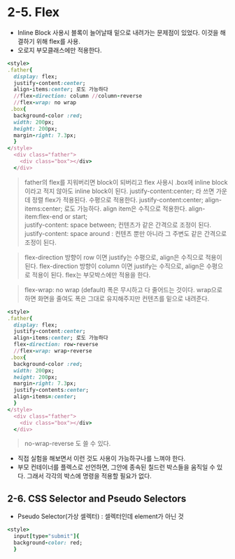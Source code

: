 # 2-5. Flex
* Inline Block 사용시 블록이 늘어날때 밑으로 내려가는 문제점이 있었다. 이것을 해결하기 위해 flex를 사용.
* 오로지 부모클래스에만 적용한다.

```ruby
<style>
.father{
  display: flex;
  justify-content:center;
  align-items:center; 로도 가능하다
  //flex-direction: column //column-reverse
  //flex-wrap: no wrap
 .box{
  background-color :red;
  width: 200px;
  height: 200px;
  margin-right: 7.3px;
  }
</style>
  <div class="father">
    <div class="box"></div>
  </div>
```
> father의 flex를 지워버리면 block이 되버리고 flex 사용시 .box에 inline block이라고 적지 않아도 inline block이 된다.
> justify-content:center; 라 쓰면 가운데 정렬 flex가 적용된다. 수평으로 적용한다.
> justify-content:center;
> align-items:center; 로도 가능하다. align item은 수직으로 적용한다.
> align-item:flex-end or start;  
> justify-content: space between; 컨텐츠가 같은 간격으로 조정이 된다.
> justify-content: space around : 컨텐츠 뿐만 아니라 그 주변도 같은 간격으로 조정이 된다.

> flex-direction 방향이 row 이면 justify는 수평으로, align은 수직으로 적용이 된다.
> flex-direction 방향이 column 이면 justify는 수직으로, align은 수평으로 적용이 된다.
> flex는 부모박스에만 적용을 한다. 

>flex-wrap: no wrap (default)
>폭은 무시하고 다 줄어드는 것이다. wrap으로 하면 화면을 줄여도 폭은 그대로 유지해주지만 컨텐츠를 밑으로 내려준다.


```ruby
<style>
.father{
  display: flex;
  justify-content:center;
  align-items:center; 로도 가능하다
  flex-direction: row-reverse
  //flex-wrap: wrap-reverse
 .box{
  background-color :red;
  width: 200px;
  height: 200px;
  margin-right: 7.3px;
  justify-contents:center;
  align-items=:center;
  }
</style>
  <div class="father">
    <div class="box"></div>
  </div>
```
> no-wrap-reverse 도 쓸 수 있다.
* 직접 실험을 해보면서 이런 것도 사용이 가능하구나를 느껴야 한다.
* 부모 컨테이너를 플렉스로 선언하면, 그안에 종속된 칠드런 박스들을 움직일 수 있다. 그래서 각각의 박스에 명령을 적용할 필요가 없다.

## 2-6. CSS Selector and Pseudo Selectors
* Pseudo Selector(가상 셀렉터) : 셀렉터인데 element가 아닌 것
```ruby
<style>
  input[type="submit"]{
  background-color: red;
  }
 
